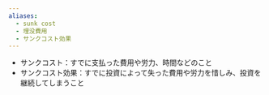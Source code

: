 ```yaml
---
aliases:
  - sunk cost
  - 埋没費用
  - サンクコスト効果
---
```

- サンクコスト：すでに支払った費用や労力、時間などのこと
- サンクコスト効果：すでに投資によって失った費用や労力を惜しみ、投資を継続してしまうこと